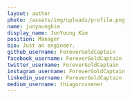 ```yaml
---
layout: author
photo: /assets/img/uploads/profile.png
name: junyoungkim
display_name: JunYoung Kim
position: Manager
bio: Just an engineer.
github_username: ForeverGoldCaptain
facebook_username: ForeverGoldCaptain
twitter_username: ForeverGoldCaptain
instagram_username: ForeverGoldCaptain
linkedin_username: ForeverGoldCaptain
medium_username: thiagorossener
---
```


